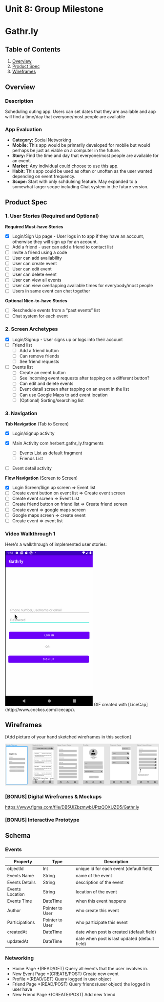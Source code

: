Unit 8: Group Milestone
===
# Gathr.ly

## Table of Contents
1. [Overview](#Overview)
1. [Product Spec](#Product-Spec)
1. [Wireframes](#Wireframes)

## Overview
### Description
Scheduling outing app. Users can set dates that they are available and app will find a time/day that everyone/most people are available

### App Evaluation
- **Category:** Social Networking
- **Mobile:** This app would be primarily developed for mobile but would perhaps be just as viable on a computer in the future.
- **Story:** Find the time and day that everyone/most people are available for an event.
- **Market:** Any individual could choose to use this app.
- **Habit:** This app could be used as often or unoften as the user wanted depending on event frequency.
- **Scope:** Start with only schduleing feature. May expanded to a somewhat larger scope including Chat system in the future version.

## Product Spec
### 1. User Stories (Required and Optional)

**Required Must-have Stories**

* [x] Login/Sign Up page - User logs in to app if they have an account, otherwise they will sign up for an account.
* [ ] Add a friend - user can add a friend to contact list
* [ ] Invite a friend using a code 
* [ ] User can add availability
* [ ] User can create event
* [ ] User can edit event
* [ ] User can delete event
* [ ] User can view all events
* [ ] User can view overlapping available times for everybody/most people
* [ ] Users in same event can chat together

**Optional Nice-to-have Stories**

* [ ] Reschedule events from a “past events” list
* [ ] Chat system for each event

### 2. Screen Archetypes

* [x] Login/Signup - User signs up or logs into their account
* [ ] Friend list
    * [ ] Add a friend button
    * [ ] Can remove friends
    * [ ] See friend requests
* [ ] Events list
   * [ ] Create an event button
   * [ ] See incoming event requests after tapping on a different button?
   * [ ] Can edit and delete events
   * [ ] Event detail screen after tapping on an event in the list
   * [ ] Can use Google Maps to add event location
   * [ ] (Optional) Sorting/searching list

### 3. Navigation

**Tab Navigation** (Tab to Screen)

* [x] Login/signup activity
* [x] Main Activity com.herbert.gathr_ly.fragments
    * [ ] Events List as default fragment
    * [ ] Friends List
* [ ] Event detail activity


**Flow Navigation** (Screen to Screen)

* [x] Login Screen/Sign up screen => Event list
* [ ] Create event button on event list => Create event screen 
* [ ] Create event screen => Event List
* [ ] Create friend button on friend list => Create friend screen
* [ ] Create event => google maps screen
* [ ] Google maps screen => create event
* [ ] Create event => event list

### Video Walkthrough 1

Here's a walkthrough of implemented user stories:

<img src='walkthrough1.gif' title='Video Walkthrough Part 1' width='' alt='Video Walkthrough' />
GIF created with [LiceCap](http://www.cockos.com/licecap/).


## Wireframes
[Add picture of your hand sketched wireframes in this section]

<img src="https://github.com/Gathr-ly/Gathr-ly/blob/main/wireframe.PNG" width=600>

### [BONUS] Digital Wireframes & Mockups
https://www.figma.com/file/DB5UlZbzmwbUPtzQOXUZD5/Gathr.ly

### [BONUS] Interactive Prototype

## Schema
### Events
| Property         | Type          |Description                                     |
| ---------------- | ------------- | ---------------------------------------------- |
| objectId         | Int           |unique id for each event (default field)        |
| Events Name      | String        |name of the event                               |
| Events Details   | String        |description of the event                        |
| Events Location  | String        |location of the event                           |
| Events Time      | DateTime      |when this event happens                         |
|Author            |Pointer to User|who create this event                           |
|Participations    |Pointer to User|who participate this event                      |
|createdAt	       |DateTime	     |date when post is created (default field)       |
|updatedAt	       |DateTime    	  |date when post is last updated (default field)  |
### Networking
* Home Page
   *(READ/GET) Query all events that the user involves in.
* New Event Page
   *(CREATE/POST) Create new event
* Profile
   *(READ/GET) Query logged in user object
* Friend Page
   *(READ/POST) Query friends(user object) the logged in user have
* New Friend Page
   *(CREATE/POST) Add new friend
